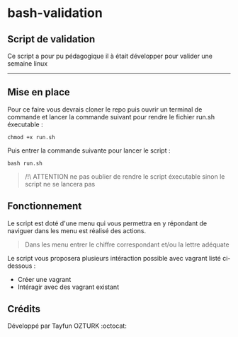 # bash-validation

## Script de validation
Ce script a pour pu pédagogique il à était développer pour valider une semaine linux

---

## Mise en place
Pour ce faire vous devrais cloner le repo puis ouvrir un terminal de commande et lancer la commande suivant  pour rendre le fichier run.sh éxecutable :

```
chmod +x run.sh
```

Puis entrer la commande suivante pour lancer le script :

```
bash run.sh
```

>/!\ ATTENTION ne pas oublier de rendre le script éxecutable sinon le script ne se lancera pas

## Fonctionnement
Le script est doté d'une menu qui vous permettra en y répondant de naviguer dans les menu est réalisé des actions.

>Dans les menu entrer le chiffre correspondant et/ou la lettre adéquate

Le script vous proposera plusieurs intéraction possible avec vagrant listé ci-dessous :

* Créer une vagrant
* Intéragir avec des vagrant existant

## Crédits
Développé par Tayfun OZTURK :octocat:
